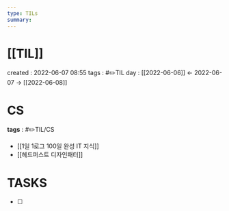 ```yaml
---
type: TILs
summary: 
---
```


# [[TIL]]
created : 2022-06-07 08:55
tags : #✏️TIL
day : [[2022-06-06]] ← 2022-06-07 → [[2022-06-08]]

# CS
**tags** : #✏️TIL/CS
- [[1일 1로그 100일 완성 IT 지식]]
- [[헤드퍼스트 디자인패터]]

# TASKS
- [ ] 
